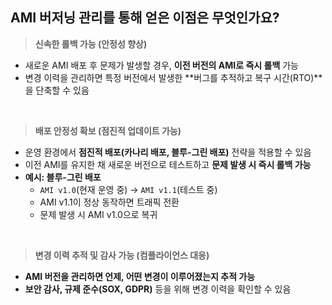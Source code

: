 ## AMI 버저닝 관리를 통해 얻은 이점은 무엇인가요?

> **신속한 롤백 가능 (안정성 향상)**
>

- 새로운 AMI 배포 후 문제가 발생할 경우, **이전 버전의 AMI로 즉시 롤백** 가능
- 변경 이력을 관리하면 특정 버전에서 발생한 **버그를 추적하고 복구 시간(RTO)**을 단축할 수 있음

<br/>

> **배포 안정성 확보 (점진적 업데이트 가능)**
>

- 운영 환경에서 **점진적 배포(카나리 배포, 블루-그린 배포)** 전략을 적용할 수 있음
- 이전 AMI를 유지한 채 새로운 버전으로 테스트하고 **문제 발생 시 즉시 롤백 가능**
- **예시: 블루-그린 배포**
    - `AMI v1.0`(현재 운영 중) → `AMI v1.1`(테스트 중)
    - AMI v1.1이 정상 동작하면 트래픽 전환
    - 문제 발생 시 AMI v1.0으로 복귀

<br/>

> **변경 이력 추적 및 감사 가능 (컴플라이언스 대응)**
>

- **AMI 버전을 관리하면 언제, 어떤 변경이 이루어졌는지 추적 가능**
- **보안 감사, 규제 준수(SOX, GDPR)** 등을 위해 변경 이력을 확인할 수 있음